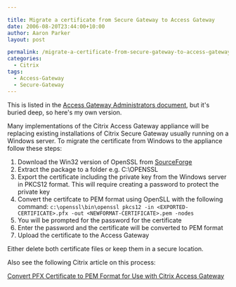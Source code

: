 ```yaml
---

title: Migrate a certificate from Secure Gateway to Access Gateway
date: 2006-08-20T23:44:00+10:00
author: Aaron Parker
layout: post

permalink: /migrate-a-certificate-from-secure-gateway-to-access-gateway/
categories:
  - Citrix
tags:
  - Access-Gateway
  - Secure-Gateway
---
```

This is listed in the [Access Gateway Administrators document](http://support.citrix.com/article/CTX107804), but it's buried deep, so here's my own version.

Many implementations of the Citrix Access Gateway appliance will be replacing existing installations of Citrix Secure Gateway usually running on a Windows server. To migrate the certificate from Windows to the appliance follow these steps:

  1. Download the Win32 version of OpenSSL from [SourceForge](http://gnuwin32.sourceforge.net/packages/openssl.htm)
  2. Extract the package to a folder e.g. C:\OPENSSL
  3. Export the certificate including the private key from the Windows server in PKCS12 format. This will require creating a password to protect the private key
  4. Convert the certifcate to PEM format using OpenSLL with the following command: `c:\openssl\bin\openssl pkcs12 -in <EXPORTED-CERTIFICATE>.pfx -out <NEWFORMAT-CERTIFICATE>.pem -nodes`
  5. You will be prompted for the password for the certificate
  6. Enter the password and the certificate will be converted to PEM format
  7. Upload the certificate to the Access Gateway

Either delete both certificate files or keep them in a secure location.

Also see the following Citrix article on this process:

[Convert PFX Certificate to PEM Format for Use with Citrix Access Gateway](http://support.citrix.com/article/entry.jspa?entryID=6147)
